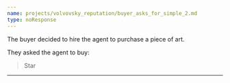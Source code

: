 ```yaml
---
name: projects/volvovsky_reputation/buyer_asks_for_simple_2.md
type: noResponse
---
```


The buyer decided to hire the agent to purchase a piece of art.

They asked the agent to buy:

> Star

---
